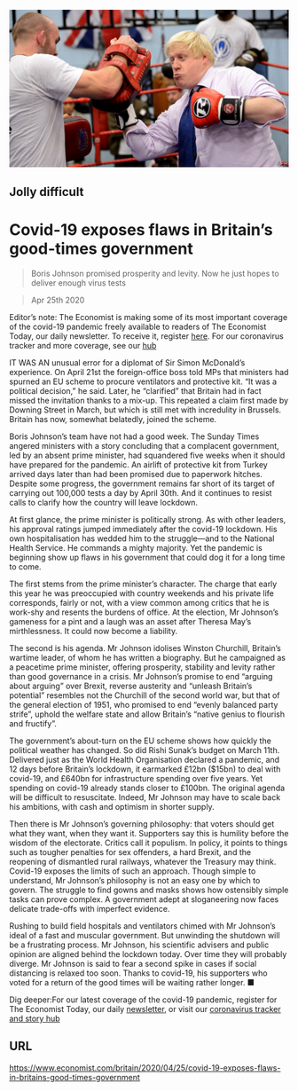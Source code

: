 ![](./images/20200425_BRP501.jpg)

## Jolly difficult

# Covid-19 exposes flaws in Britain’s good-times government

> Boris Johnson promised prosperity and levity. Now he just hopes to deliver enough virus tests

> Apr 25th 2020

Editor’s note: The Economist is making some of its most important coverage of the covid-19 pandemic freely available to readers of The Economist Today, our daily newsletter. To receive it, register [here](https://www.economist.com//newslettersignup). For our coronavirus tracker and more coverage, see our [hub](https://www.economist.com//coronavirus)

IT WAS AN unusual error for a diplomat of Sir Simon McDonald’s experience. On April 21st the foreign-office boss told MPs that ministers had spurned an EU scheme to procure ventilators and protective kit. “It was a political decision,” he said. Later, he “clarified” that Britain had in fact missed the invitation thanks to a mix-up. This repeated a claim first made by Downing Street in March, but which is still met with incredulity in Brussels. Britain has now, somewhat belatedly, joined the scheme.

Boris Johnson’s team have not had a good week. The Sunday Times angered ministers with a story concluding that a complacent government, led by an absent prime minister, had squandered five weeks when it should have prepared for the pandemic. An airlift of protective kit from Turkey arrived days later than had been promised due to paperwork hitches. Despite some progress, the government remains far short of its target of carrying out 100,000 tests a day by April 30th. And it continues to resist calls to clarify how the country will leave lockdown.

At first glance, the prime minister is politically strong. As with other leaders, his approval ratings jumped immediately after the covid-19 lockdown. His own hospitalisation has wedded him to the struggle—and to the National Health Service. He commands a mighty majority. Yet the pandemic is beginning show up flaws in his government that could dog it for a long time to come.

The first stems from the prime minister’s character. The charge that early this year he was preoccupied with country weekends and his private life corresponds, fairly or not, with a view common among critics that he is work-shy and resents the burdens of office. At the election, Mr Johnson’s gameness for a pint and a laugh was an asset after Theresa May’s mirthlessness. It could now become a liability.

The second is his agenda. Mr Johnson idolises Winston Churchill, Britain’s wartime leader, of whom he has written a biography. But he campaigned as a peacetime prime minister, offering prosperity, stability and levity rather than good governance in a crisis. Mr Johnson’s promise to end “arguing about arguing” over Brexit, reverse austerity and “unleash Britain’s potential” resembles not the Churchill of the second world war, but that of the general election of 1951, who promised to end “evenly balanced party strife”, uphold the welfare state and allow Britain’s “native genius to flourish and fructify”.

The government’s about-turn on the EU scheme shows how quickly the political weather has changed. So did Rishi Sunak’s budget on March 11th. Delivered just as the World Health Organisation declared a pandemic, and 12 days before Britain’s lockdown, it earmarked £12bn ($15bn) to deal with covid-19, and £640bn for infrastructure spending over five years. Yet spending on covid-19 already stands closer to £100bn. The original agenda will be difficult to resuscitate. Indeed, Mr Johnson may have to scale back his ambitions, with cash and optimism in shorter supply.

Then there is Mr Johnson’s governing philosophy: that voters should get what they want, when they want it. Supporters say this is humility before the wisdom of the electorate. Critics call it populism. In policy, it points to things such as tougher penalties for sex offenders, a hard Brexit, and the reopening of dismantled rural railways, whatever the Treasury may think. Covid-19 exposes the limits of such an approach. Though simple to understand, Mr Johnson’s philosophy is not an easy one by which to govern. The struggle to find gowns and masks shows how ostensibly simple tasks can prove complex. A government adept at sloganeering now faces delicate trade-offs with imperfect evidence.

Rushing to build field hospitals and ventilators chimed with Mr Johnson’s ideal of a fast and muscular government. But unwinding the shutdown will be a frustrating process. Mr Johnson, his scientific advisers and public opinion are aligned behind the lockdown today. Over time they will probably diverge. Mr Johnson is said to fear a second spike in cases if social distancing is relaxed too soon. Thanks to covid-19, his supporters who voted for a return of the good times will be waiting rather longer. ■

Dig deeper:For our latest coverage of the covid-19 pandemic, register for The Economist Today, our daily [newsletter](https://www.economist.com//newslettersignup), or visit our [coronavirus tracker and story hub](https://www.economist.com//coronavirus)

## URL

https://www.economist.com/britain/2020/04/25/covid-19-exposes-flaws-in-britains-good-times-government
